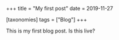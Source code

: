 +++
title = "My first post"
date = 2019-11-27

[taxonomies]
tags = ["Blog"]
+++

This is my first blog post.
Is this live?
